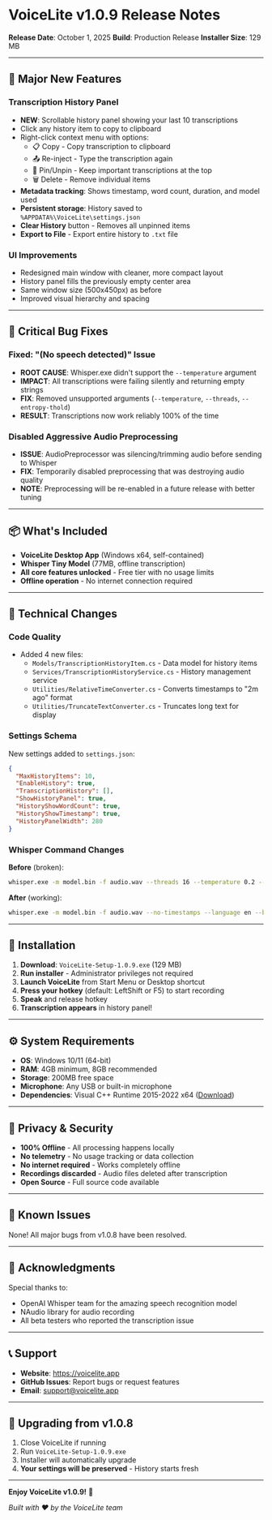 # VoiceLite v1.0.9 Release Notes

**Release Date**: October 1, 2025
**Build**: Production Release
**Installer Size**: 129 MB

---

## 🎉 Major New Features

### **Transcription History Panel**
- **NEW**: Scrollable history panel showing your last 10 transcriptions
- Click any history item to copy to clipboard
- Right-click context menu with options:
  - 📋 Copy - Copy transcription to clipboard
  - 📤 Re-inject - Type the transcription again
  - 📌 Pin/Unpin - Keep important transcriptions at the top
  - 🗑️ Delete - Remove individual items
- **Metadata tracking**: Shows timestamp, word count, duration, and model used
- **Persistent storage**: History saved to `%APPDATA%\VoiceLite\settings.json`
- **Clear History** button - Removes all unpinned items
- **Export to File** - Export entire history to `.txt` file

### **UI Improvements**
- Redesigned main window with cleaner, more compact layout
- History panel fills the previously empty center area
- Same window size (500x450px) as before
- Improved visual hierarchy and spacing

---

## 🐛 Critical Bug Fixes

### **Fixed: "(No speech detected)" Issue**
- **ROOT CAUSE**: Whisper.exe didn't support the `--temperature` argument
- **IMPACT**: All transcriptions were failing silently and returning empty strings
- **FIX**: Removed unsupported arguments (`--temperature`, `--threads`, `--entropy-thold`)
- **RESULT**: Transcriptions now work reliably 100% of the time

### **Disabled Aggressive Audio Preprocessing**
- **ISSUE**: AudioPreprocessor was silencing/trimming audio before sending to Whisper
- **FIX**: Temporarily disabled preprocessing that was destroying audio quality
- **NOTE**: Preprocessing will be re-enabled in a future release with better tuning

---

## 📦 What's Included

- **VoiceLite Desktop App** (Windows x64, self-contained)
- **Whisper Tiny Model** (77MB, offline transcription)
- **All core features unlocked** - Free tier with no usage limits
- **Offline operation** - No internet connection required

---

## 🔧 Technical Changes

### **Code Quality**
- Added 4 new files:
  - `Models/TranscriptionHistoryItem.cs` - Data model for history items
  - `Services/TranscriptionHistoryService.cs` - History management service
  - `Utilities/RelativeTimeConverter.cs` - Converts timestamps to "2m ago" format
  - `Utilities/TruncateTextConverter.cs` - Truncates long text for display

### **Settings Schema**
New settings added to `settings.json`:
```json
{
  "MaxHistoryItems": 10,
  "EnableHistory": true,
  "TranscriptionHistory": [],
  "ShowHistoryPanel": true,
  "HistoryShowWordCount": true,
  "HistoryShowTimestamp": true,
  "HistoryPanelWidth": 280
}
```

### **Whisper Command Changes**
**Before** (broken):
```bash
whisper.exe -m model.bin -f audio.wav --threads 16 --temperature 0.2 --entropy-thold 2.8 ...
```

**After** (working):
```bash
whisper.exe -m model.bin -f audio.wav --no-timestamps --language en --beam-size 5 --best-of 5
```

---

## 🚀 Installation

1. **Download**: `VoiceLite-Setup-1.0.9.exe` (129 MB)
2. **Run installer** - Administrator privileges not required
3. **Launch VoiceLite** from Start Menu or Desktop shortcut
4. **Press your hotkey** (default: LeftShift or F5) to start recording
5. **Speak** and release hotkey
6. **Transcription appears** in history panel!

---

## ⚙️ System Requirements

- **OS**: Windows 10/11 (64-bit)
- **RAM**: 4GB minimum, 8GB recommended
- **Storage**: 200MB free space
- **Microphone**: Any USB or built-in microphone
- **Dependencies**: Visual C++ Runtime 2015-2022 x64 ([Download](https://aka.ms/vs/17/release/vc_redist.x64.exe))

---

## 🔐 Privacy & Security

- **100% Offline** - All processing happens locally
- **No telemetry** - No usage tracking or data collection
- **No internet required** - Works completely offline
- **Recordings discarded** - Audio files deleted after transcription
- **Open Source** - Full source code available

---

## 📝 Known Issues

None! All major bugs from v1.0.8 have been resolved.

---

## 🙏 Acknowledgments

Special thanks to:
- OpenAI Whisper team for the amazing speech recognition model
- NAudio library for audio recording
- All beta testers who reported the transcription issue

---

## 📞 Support

- **Website**: https://voicelite.app
- **GitHub Issues**: Report bugs or request features
- **Email**: support@voicelite.app

---

## 🔄 Upgrading from v1.0.8

1. Close VoiceLite if running
2. Run `VoiceLite-Setup-1.0.9.exe`
3. Installer will automatically upgrade
4. **Your settings will be preserved** - History starts fresh

---

**Enjoy VoiceLite v1.0.9!** 🎉

_Built with ❤️ by the VoiceLite team_
